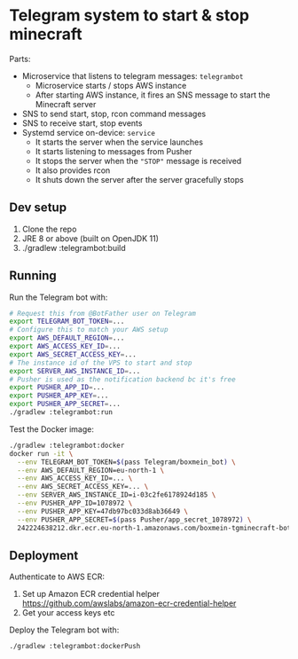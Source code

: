 # Telegram system to start & stop minecraft

Parts:

- Microservice that listens to telegram messages: `telegrambot`
  - Microservice starts / stops AWS instance
  - After starting AWS instance, it fires an SNS message to start the Minecraft server
- SNS to send start, stop, rcon command messages
- SNS to receive start, stop events
- Systemd service on-device: `service`
  - It starts the server when the service launches
  - It starts listening to messages from Pusher
  - It stops the server when the `"STOP"` message is received
  - It also provides rcon
  - It shuts down the server after the server gracefully stops

## Dev setup

1. Clone the repo
2. JRE 8 or above (built on OpenJDK 11)
3. ./gradlew :telegrambot:build

## Running

Run the Telegram bot with:

```bash
# Request this from @BotFather user on Telegram
export TELEGRAM_BOT_TOKEN=...
# Configure this to match your AWS setup
export AWS_DEFAULT_REGION=...
export AWS_ACCESS_KEY_ID=...
export AWS_SECRET_ACCESS_KEY=...
# The instance id of the VPS to start and stop
export SERVER_AWS_INSTANCE_ID=...
# Pusher is used as the notification backend bc it's free
export PUSHER_APP_ID=...
export PUSHER_APP_KEY=...
export PUSHER_APP_SECRET=...
./gradlew :telegrambot:run
```

Test the Docker image:

```bash
./gradlew :telegrambot:docker
docker run -it \
  --env TELEGRAM_BOT_TOKEN=$(pass Telegram/boxmein_bot) \
  --env AWS_DEFAULT_REGION=eu-north-1 \
  --env AWS_ACCESS_KEY_ID=... \
  --env AWS_SECRET_ACCESS_KEY=... \
  --env SERVER_AWS_INSTANCE_ID=i-03c2fe6178924d185 \
  --env PUSHER_APP_ID=1078972 \
  --env PUSHER_APP_KEY=47db97bc033d8ab36649 \
  --env PUSHER_APP_SECRET=$(pass Pusher/app_secret_1078972) \
  242224638212.dkr.ecr.eu-north-1.amazonaws.com/boxmein-tgminecraft-bot
```

## Deployment

Authenticate to AWS ECR:

1. Set up Amazon ECR credential helper https://github.com/awslabs/amazon-ecr-credential-helper
2. Get your access keys etc

Deploy the Telegram bot with:

```bash
./gradlew :telegrambot:dockerPush
```
